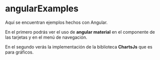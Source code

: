 # angularExamples

Aquí se encuentran ejemplos hechos con Angular.

En el primero podrás ver el uso de **angular material** en el componente de
las tarjetas y en el menú de navegación.

En el segundo verás la implementación de la biblioteca **ChartsJs** que es para gráficos.

